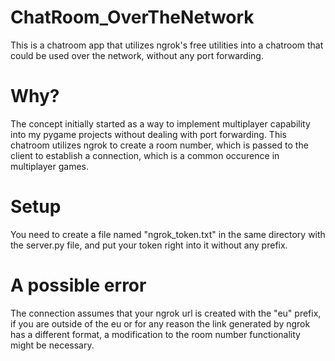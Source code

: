 # ChatRoom_OverTheNetwork
This is a chatroom app that utilizes ngrok's free utilities into a chatroom that could be used over the network, without any port forwarding.

# Why?
The concept initially started as a way to implement multiplayer capability into my pygame projects without dealing with port forwarding. This chatroom utilizes ngrok to create a room number, which is passed to the client to establish a connection, which is a common occurence in multiplayer games.

# Setup
You need to create a file named "ngrok_token.txt" in the same directory with the server.py file, and put your token right into it without any prefix.

# A possible error
The connection assumes that your ngrok url is created with the "eu" prefix, if you are outside of the eu or for any reason the link generated by ngrok has a different format, a modification to the room number functionality might be necessary.

